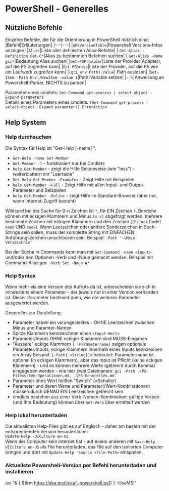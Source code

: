 # PowerShell - Generelles

## Nützliche Befehle
Einzelne Befehle, die für die Orientierung in PowerShell nützlich sind:  
|Befehl|Erläuterungen|
|---|---|
|`$PSVersionTable`|Powershell Versions-Infos anzeigen|
|`Alias`|Liste aller definierten Alias-Befehle|
| `Get-Alias -Definition Get-C*`|Alias zu bestimmten Befehlen suchen|
| `Get-Alias -Name gci*`|Bedeutung Alias suchen|
|`Get-PSProvider`|Liste der Provider(Adapter), auf die PS zugreifen kann|
|`Get-PSDrive`|Liste der Provider, auf die PS wie ein Laufwerk zugreifen kann|
|`(gci env:Path).Value`| Path auslesen|
|`Set-Item -Path Env:/NewItem -value 1`|Path-Variable setzen|
|`--%`|Anweisung an Powershell-Parser, NICHTS zu parsen|

Parameter eines cmdlets: `Get-Command get-process | select-object -Expand parameters`  
Details eines Parameters eines cmdlets: `(Get-Command get-process | select-object -Expand parameters).ErrorAction`


## Help System

### Help durchsuchen
Die Syntax für Help ist "Get-Help [-name] <cmdlet-name> ". 
- `Get-Help -name Get-Member`
- `Get-Member -?` - funktioniert nur bei Cmdlets
- `help Get-Member` - zeigt die Hilfe Seitenweise (wie "less") - weiterblättern mit "Leertaste"
- `Get-Help Get-Member -Examples` - Zeigt Hilfe mit Beispielen
- `help Get-Member -Full` - Zeigt Hilfe mit allen Input- und Output-Parameter und Beispielen
- `help Get-Member -Online` - zeigt Hilfe im Standard-Browser (aber nur, wenn Internet-Zugriff besteht)

Wildcard bei der Suche für 0-n Zeichen ist `*`, für EIN Zeichen `?`. Bereiche können mit eckigen Klammern und Minus `[x-z]` abgefragt werden, mehrere bestimmte Zeichen mit eckigen Klammern und den Zeichen (`[bc]ook` findet `book` UND `cook`). Wenn Leerzeichen oder andere Sonderzeichen in Such-Strings sein sollen, muss der komplette String mit EINFACHEN Anführungszeichen umschlossen sein. Beispiel: `-Path '~\Mein Verzeichnis'`

Bei der Suche in Commands kann man mit `Get-Command -name <Input>` und/oder den Optionen -Verb und -Noun gemacht werden. Beispiel mit Command-Alias:`gcm -Verb Set -Noun W*`

### Help Syntax
Wenn mehr als eine Version des Aufrufs da ist, unterscheiden sie sich in mindestens einem Parameter - der jeweils nur in einer Version vorhanden ist. Dieser Parameter bestimmt dann, wie die weiteren Parameter ausgewertet werden.

Generelles zur Darstellung:  
- Parameter haben ein vorangestelltes `-` OHNE Leerzeichen zwischen Minus und Paramter-Namen
- Spitze Klammern kennzeichnen einen `<Input-Wert>`
- Parameter/Inputs OHNE eckiger Klammern sind MUSS-Eingaben
- "Äussere" eckige Klammern `[ -Parametername]` zeigen optionale Parameter/Inputs; eckige Klammern innerhalb eines Inputs kennzeichen ein Array
Beispiel: `[-Path] <String[]>` bedeutet: Parametername ist optional (in eckigen Klammern), aber das Input ist Pflicht (keine eckigen Klammern) - und es können mehrere Werte (getrennt durch Komma) eingegeben werden - wie hier zwei Dateinamen: `gci -Path .\PS-Filesystem-Operationen.md, .\PS-Generelles.md`
- Parameter ohne Wert heißen "Switch" (=Schalter)
- Parameter und deren Werte und Parameter(/Wert-Kombinationen) müssen durch GENAU EIN Leerzeichen getrennt sein
- cmdlets bestehen aus einer Verb-Nomen-Kombination; gültige Verben (und Ihre Bedeutung) können über `Get-Verb` über ermittelt werden

### Help lokal herunterladen
Die aktuellsten Help-Files gibt es auf Englisch - daher am besten mit der entsprechenden Version herunterladen:   
`Update-Help -UICulture en-US`  
Wenn der Computer kein Internet hat - auf einem anderen mit `Save-Help -UICulture en-US` als File herunterladen, das File auf den isolierten Computer bringen und dort mit `Update-Help -Source <File-Path>` einspielen.

### Aktuellste Powershell-Version per Befehl herunterladen und installieren
iex "& { $(irm https://aka.ms/install-powershell.ps1) } -UseMSI"

